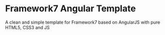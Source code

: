 # Framework7 Angular Template
A clean and simple template for Framework7 based on AngularJS with pure HTML5, CSS3 and JS

